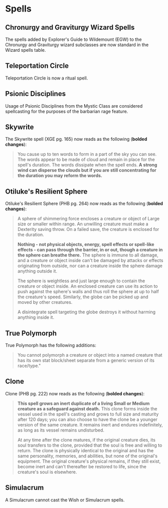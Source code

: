 # Spells

## Chronurgy and Graviturgy Wizard Spells

The spells added by Explorer's Guide to Wildemount (EGW) to the Chronurgy and Graviturgy wizard subclasses are now standard in the Wizard spells table.

## Teleportation Circle

Teleportation Circle is now a ritual spell.

## Psionic Disciplines

Usage of Psionic Disciplines from the Mystic Class are considered spellcasting for the purposes of the barbarian rage feature.

## Skywrite

The Skywrite spell (XGE pg. 165) now reads as the following (**bolded changes**):

> You cause up to ten words to form in a part of the sky you can see. The words appear to be made of cloud and remain in place for the spell's duration. The words dissipate when the spell ends. **A strong wind can disperse the clouds but if you are still concentrating for the duration you may reform the words.**

## Otiluke's Resilient Sphere
Otiluke's Resilient Sphere (PHB pg. 264) now reads as the following (**bolded changes**):

> A sphere of shimmering force encloses a creature or object of Large size or smaller within range. An unwilling creature must make a Dexterity saving throw. On a failed save, the creature is enclosed for the duration.
> 
> **Nothing - not physical objects, energy, spell effects or spell-like effects - can pass through the barrier, in or out, though a creature in the sphere can breathe there.** The sphere is immune to all damage, and a creature or object inside can't be damaged by attacks or effects originating from outside, nor can a creature inside the sphere damage anything outside it.
> 
> The sphere is weightless and just large enough to contain the creature or object inside. An enclosed creature can use its action to push against the sphere's walls and thus roll the sphere at up to half the creature's speed. Similarly, the globe can be picked up and moved by other creatures.
> 
> A disintegrate spell targeting the globe destroys it without harming anything inside it.

## True Polymorph
True Polymorph has the following additions:
> You cannot polymorph a creature or object into a named creature that has its own stat block/sheet separate from a generic version of its race/type."

## Clone
Clone (PHB pg. 222) now reads as the following (**bolded changes**):

> **This spell grows an inert duplicate of a living Small or Medium creature as a safeguard against death.** This clone forms inside the vessel used in the spell's casting and grows to full size and maturity after 120 days; you can also choose to have the clone be a younger version of the same creature. It remains inert and endures indefinitely, as long as its vessel remains undisturbed.
> 
> At any time after the clone matures, if the original creature dies, its soul transfers to the clone, provided that the soul is free and willing to return. The clone is physically identical to the original and has the same personality, memories, and abilities, but none of the original's equipment. The original creature's physical remains, if they still exist, become inert and can't thereafter be restored to life, since the creature's soul is elsewhere.

## Simulacrum
A Simulacrum cannot cast the Wish or Simulacrum spells.